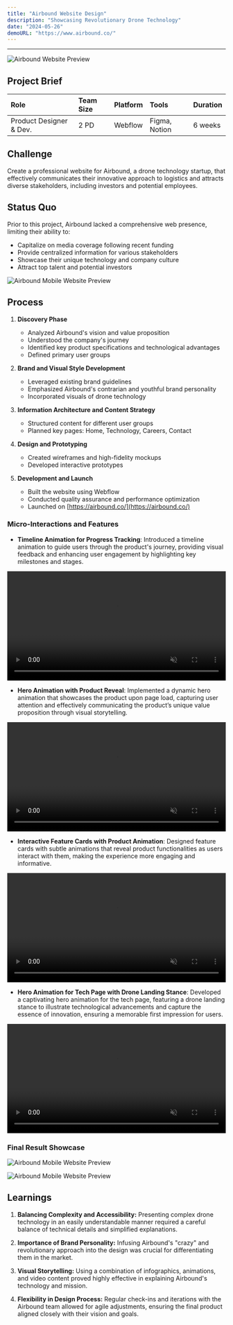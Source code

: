 ```yaml
---
title: "Airbound Website Design"
description: "Showcasing Revolutionary Drone Technology"
date: "2024-05-26"
demoURL: "https://www.airbound.co/"
---
```


---

![Airbound Website Preview](https://images.prismic.io/designhawk/ZozWSx5LeNNTw61I_Slide16_9-6.png?auto=format,compress)

## Project Brief

| Role | Team Size | Platform | Tools | Duration |
|:-----|:----------|:---------|:------|:---------|
| Product Designer & Dev. | 2 PD | Webflow | Figma, Notion | 6 weeks |

## Challenge

Create a professional website for Airbound, a drone technology startup, that effectively communicates their innovative approach to logistics and attracts diverse stakeholders, including investors and potential employees.

## Status Quo

Prior to this project, Airbound lacked a comprehensive web presence, limiting their ability to:
- Capitalize on media coverage following recent funding
- Provide centralized information for various stakeholders
- Showcase their unique technology and company culture
- Attract top talent and potential investors

![Airbound Mobile Website Preview](https://images.prismic.io/designhawk/ZozWTB5LeNNTw61J_Slide16_9-7.png?auto=format,compress)

## Process

1. **Discovery Phase**
   - Analyzed Airbound's vision and value proposition
   - Understood the company's journey
   - Identified key product specifications and technological advantages
   - Defined primary user groups

2. **Brand and Visual Style Development**
   - Leveraged existing brand guidelines
   - Emphasized Airbound's contrarian and youthful brand personality
   - Incorporated visuals of drone technology

3. **Information Architecture and Content Strategy**
   - Structured content for different user groups
   - Planned key pages: Home, Technology, Careers, Contact

4. **Design and Prototyping**
   - Created wireframes and high-fidelity mockups
   - Developed interactive prototypes

5. **Development and Launch**
   - Built the website using Webflow
   - Conducted quality assurance and performance optimization
   - Launched on [https://airbound.co/](https://airbound.co/)

### Micro-Interactions and Features

- **Timeline Animation for Progress Tracking**: Introduced a timeline animation to guide users through the product's journey, providing visual feedback and enhancing user engagement by highlighting key milestones and stages.

<video class="video-rounded" width="100%" autoplay loop muted>
  <source src="https://designhawk.cdn.prismic.io/designhawk/ZozXQR5LeNNTw61f_2024-07-0911-02-48.mp4" type="video/mp4">
  Your browser does not support the video tag.
</video>

- **Hero Animation with Product Reveal**: Implemented a dynamic hero animation that showcases the product upon page load, capturing user attention and effectively communicating the product’s unique value proposition through visual storytelling.

<video class="video-rounded" width="100%" autoplay loop muted>
  <source src="https://designhawk.cdn.prismic.io/designhawk/ZozXRB5LeNNTw61h_2024-07-0911-02-10.mp4" type="video/mp4">
  Your browser does not support the video tag.
</video>

- **Interactive Feature Cards with Product Animation**: Designed feature cards with subtle animations that reveal product functionalities as users interact with them, making the experience more engaging and informative.

<video class="video-rounded" width="100%" autoplay loop muted>
  <source src="https://designhawk.cdn.prismic.io/designhawk/ZozXRh5LeNNTw61i_2024-07-0911-01-44.mp4" type="video/mp4">
  Your browser does not support the video tag.
</video>

- **Hero Animation for Tech Page with Drone Landing Stance**: Developed a captivating hero animation for the tech page, featuring a drone landing stance to illustrate technological advancements and capture the essence of innovation, ensuring a memorable first impression for users.

<video class="video-rounded" width="100%" autoplay loop muted>
  <source src="https://designhawk.cdn.prismic.io/designhawk/ZozXRx5LeNNTw61j_2024-07-0911-01-27.mp4" type="video/mp4">
  Your browser does not support the video tag.
</video>

### Final Result Showcase

![Airbound Mobile Website Preview](https://images.prismic.io/designhawk/ZpDTxh5LeNNTxFm3_A1.png?auto=format,compress)

![Airbound Mobile Website Preview](https://images.prismic.io/designhawk/ZpDTxR5LeNNTxFm2_A2.png?auto=format,compress)

## Learnings

1. **Balancing Complexity and Accessibility:** Presenting complex drone technology in an easily understandable manner required a careful balance of technical details and simplified explanations.

2. **Importance of Brand Personality:** Infusing Airbound's "crazy" and revolutionary approach into the design was crucial for differentiating them in the market.

3. **Visual Storytelling:** Using a combination of infographics, animations, and video content proved highly effective in explaining Airbound's technology and mission.

4. **Flexibility in Design Process:** Regular check-ins and iterations with the Airbound team allowed for agile adjustments, ensuring the final product aligned closely with their vision and goals.





